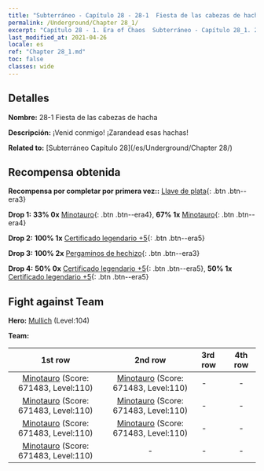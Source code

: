 ```yaml
---
title: "Subterráneo - Capítulo 28 - 28-1  Fiesta de las cabezas de hacha"
permalink: /Underground/Chapter 28_1/
excerpt: "Capítulo 28 - 1. Era of Chaos  Subterráneo - Capítulo 28_1. 28-1  Fiesta de las cabezas de hacha"
last_modified_at: 2021-04-26
locale: es
ref: "Chapter 28_1.md"
toc: false
classes: wide
---
```


## Detalles

 **Nombre:** 28-1  Fiesta de las cabezas de hacha

 **Descripción:**       ¡Venid conmigo! ¡Zarandead esas hachas!

 **Related to:** [Subterráneo Capítulo 28](/es/Underground/Chapter 28/)

## Recompensa obtenida

 **Recompensa por completar por primera vez::** [Llave de plata](/ItemsES/con_693/){: .btn .btn--era3}

 **Drop 1:** **33% 0x** [Minotauro](/ItemsES/unt_248/){: .btn .btn--era4}, **67% 1x** [Minotauro](/ItemsES/unt_248/){: .btn .btn--era4}

 **Drop 2:** **100% 1x** [Certificado legendario +5](/ItemsES/mat_102/){: .btn .btn--era5}

 **Drop 3:** **100% 2x** [Pergaminos de hechizo](/ItemsES/con_694/){: .btn .btn--era3}

 **Drop 4:** **50% 0x** [Certificado legendario +5](/ItemsES/mat_102/){: .btn .btn--era5}, **50% 1x** [Certificado legendario +5](/ItemsES/mat_102/){: .btn .btn--era5}


## Fight against Team
 **Hero:** [Mullich](/es/heroes/Mullich/) (Level:104)

 **Team:**


  | 1st row | 2nd row | 3rd row | 4th row |
  |:----:|:----:|:----|:----:|
  | [Minotauro](/es/units/Minotaur/) (Score: 671483, Level:110)  | [Minotauro](/es/units/Minotaur/) (Score: 671483, Level:110)  | - | - |
  | [Minotauro](/es/units/Minotaur/) (Score: 671483, Level:110)  | [Minotauro](/es/units/Minotaur/) (Score: 671483, Level:110)  | - | - |
  | [Minotauro](/es/units/Minotaur/) (Score: 671483, Level:110)  | [Minotauro](/es/units/Minotaur/) (Score: 671483, Level:110)  | - | - |
  | [Minotauro](/es/units/Minotaur/) (Score: 671483, Level:110)  | - | - | - |


